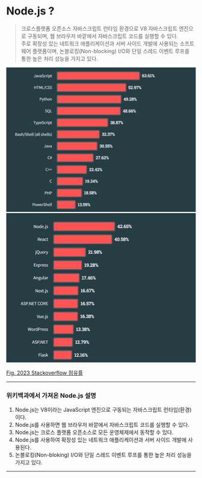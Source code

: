 # Node.js ?
> 크로스플랫폼 오픈소스 자바스크립트 런타임 환경으로 V8 자바스크립트 엔진으로 구동되며, 웹 브라우저 바깥에서 자바스크립트 코드를 실행할 수 있다. <br/>
> 주로 확장성 있는 네트워크 애플리케이션과 서버 사이드 개발에 사용되는 소프트웨어 플랫폼이며, 논블로킹(Non-blocking) I/O와 단일 스레드 이벤트 루프를 통한 높은 처리 성능을 가지고 있다.

<img src="./images/wiki_nodejs_01.png">
<img src="./images/wiki_nodejs_02.png">

[Fig. 2023 Stackoverflow 점유률](https://en.wikipedia.org/wiki/Node.js)

---
### 위키백과에서 가져온 Node.js 설명
1. Node.js는 V8이라는 JavaScript 엔진으로 구동되는 자바스크립트 런타임(환경)이다.
2. Node.js를 사용하면 웹 브라우저 바깥에서 자바스크립트 코드를 실행할 수 있다.
3. Node.js는 크로스 플랫폼 오픈소스로 모든 운영체제에서 동작할 수 있다.
4. Node.js를 사용하여 확장성 있는 네트워크 애플리케이션과 서버 사이드 개발에 사용된다.
5. 논블로킹(Non-bloking) I/O와 단일 스레드 이벤트 루프를 통한 높은 처리 성능을 가지고 있다.

---


